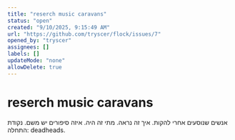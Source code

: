 ```yaml
---
title: "reserch music caravans"
status: "open"
created: "9/10/2025, 9:15:49 AM"
url: "https://github.com/tryscer/flock/issues/7"
opened_by: "tryscer"
assignees: []
labels: []
updateMode: "none"
allowDelete: true
---
```


# reserch music caravans
אנשים שנוסעים אחרי להקות. איך זה נראה. מתי זה היה. איזה סיפורים יש משם. נקודת התחלה: deadheads.



